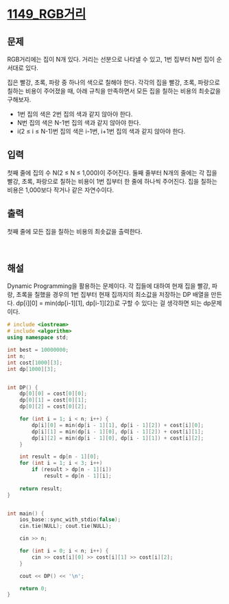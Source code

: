 # [1149_RGB거리](https://www.acmicpc.net/problem/1149)
## 문제

RGB거리에는 집이 N개 있다. 거리는 선분으로 나타낼 수 있고, 1번 집부터 N번 집이 순서대로 있다.

집은 빨강, 초록, 파랑 중 하나의 색으로 칠해야 한다. 각각의 집을 빨강, 초록, 파랑으로 칠하는 비용이 주어졌을 때, 아래 규칙을 만족하면서 모든 집을 칠하는 비용의 최솟값을 구해보자.

+ 1번 집의 색은 2번 집의 색과 같지 않아야 한다.
+ N번 집의 색은 N-1번 집의 색과 같지 않아야 한다.
+ i(2 ≤ i ≤ N-1)번 집의 색은 i-1번, i+1번 집의 색과 같지 않아야 한다.

## 입력

첫째 줄에 집의 수 N(2 ≤ N ≤ 1,000)이 주어진다. 둘째 줄부터 N개의 줄에는 각 집을 빨강, 초록, 파랑으로 칠하는 비용이 1번 집부터 한 줄에 하나씩 주어진다. 집을 칠하는 비용은 1,000보다 작거나 같은 자연수이다.

## 출력
첫째 줄에 모든 집을 칠하는 비용의 최솟값을 출력한다.

&nbsp;
&nbsp;

## 해설
Dynamic Programming을 활용하는 문제이다. 각 집들에 대하여 현재 집을 빨강, 파랑, 초록을 칠했을 경우의 1번 집부터 현재 집까지의 최소값을 저장하는 DP 배열을 만든다. dp[i][0] = min(dp[i-1][1], dp[i-1][2])로 구할 수 있다는 걸 생각하면 되는 dp문제이다. 

```C++
# include <iostream>
# include <algorithm>
using namespace std;

int best = 10000000;
int n;
int cost[1000][3];
int dp[1000][3];


int DP() {
	dp[0][0] = cost[0][0];
	dp[0][1] = cost[0][1];
	dp[0][2] = cost[0][2];

	for (int i = 1; i < n; i++) {
		dp[i][0] = min(dp[i - 1][1], dp[i - 1][2]) + cost[i][0];
		dp[i][1] = min(dp[i - 1][0], dp[i - 1][2]) + cost[i][1];
		dp[i][2] = min(dp[i - 1][0], dp[i - 1][1]) + cost[i][2];
	}

	int result = dp[n - 1][0];
	for (int i = 1; i < 3; i++)
		if (result > dp[n - 1][i])
			result = dp[n - 1][i];
	
	return result;
}


int main() {
	ios_base::sync_with_stdio(false);
	cin.tie(NULL); cout.tie(NULL);

	cin >> n;

	for (int i = 0; i < n; i++) {
		cin >> cost[i][0] >> cost[i][1] >> cost[i][2];
	}

	cout << DP() << '\n';

	return 0;
}
```